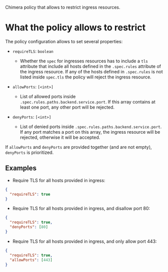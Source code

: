 Chimera policy that allows to restrict ingress resources.

# What the policy allows to restrict

The policy configuration allows to set several properties:

* `requireTLS`: `boolean`
  * Whether the `spec` for ingresses resources has to include a `tls`
    attribute that include all hosts defined in the `.spec.rules`
    attribute of the ingress resource. If any of the hosts defined in
    `.spec.rules` is not listed inside `spec.tls` the policy will
    reject the ingress resource.

* `allowPorts`: `[<int>]`
  * List of allowed ports inside
    `.spec.rules.paths.backend.service.port`. If this array contains
    at least one port, any other port will be rejected.

* `denyPorts`: `[<int>]`
  * List of denied ports inside
    `.spec.rules.paths.backend.service.port`. If any port matches a
    port on this array, the ingress resource will be rejected,
    otherwise it will be accepted.

If `allowPorts` and `denyPorts` are provided together (and are not
empty), `denyPorts` is prioritized.

## Examples

* Require TLS for all hosts provided in ingress:

```json
{
  "requireTLS": true
}

```

* Require TLS for all hosts provided in ingress, and disallow port 80:

```json
{
  "requireTLS": true,
  "denyPorts": [80]
}

```

* Require TLS for all hosts provided in ingress, and only allow port
  443:

```json
{
  "requireTLS": true,
  "allowPorts": [443]
}

```
